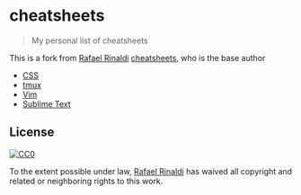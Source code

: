 [author]: http://rinaldi.io
[author-cheatsheets]: https://github.com/rafaelrinaldi/cheatsheets
[cc0]: http://creativecommons.org/publicdomain/zero/1.0

# cheatsheets

> My personal list of cheatsheets

This is a fork from [Rafael Rinaldi][author] [cheatsheets][author-cheatsheets], who is the base author

* [CSS](./css)
* [tmux](./tmux)
* [Vim](./vim)
* [Sublime Text](./subl)

## License

[![CC0](http://mirrors.creativecommons.org/presskit/buttons/88x31/svg/cc-zero.svg)][cc0]

To the extent possible under law, [Rafael Rinaldi][author] has waived all copyright and related or neighboring rights to this work.
